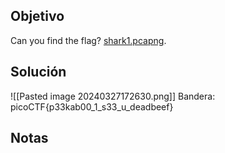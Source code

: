 ## Objetivo
Can you find the flag? [shark1.pcapng](https://mercury.picoctf.net/static/ae5b2bc07928fca272ff3900dc9a6cef/shark1.pcapng).
## Solución
![[Pasted image 20240327172630.png]]
Bandera: picoCTF{p33kab00_1_s33_u_deadbeef}
## Notas
